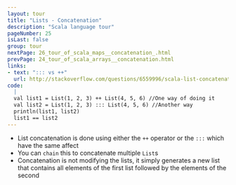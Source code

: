 ```yaml
---
layout: tour
title: "Lists - Concatenation"
description: "Scala language tour"
pageNumber: 25
isLast: false
group: tour
nextPage: 26_tour_of_scala_maps__concatenation_.html
prevPage: 24_tour_of_scala_arrays__concatenation.html
links:
- text: "::: vs ++"
  url: http://stackoverflow.com/questions/6559996/scala-list-concatenation-vs
code:
  |
  val list1 = List(1, 2, 3) ++ List(4, 5, 6) //One way of doing it  
  val list2 = List(1, 2, 3) ::: List(4, 5, 6) //Another way  
  println(list1, list2)  
  list1 == list2  
---
```


- List concatenation is done using either the `++` operator or the `:::` which have the same affect
- You can `chain` this to concatenate multiple `List`s
- Concatenation is not modifying the lists, it simply generates a new list that contains all elements of the first list followed by the elements of the second
